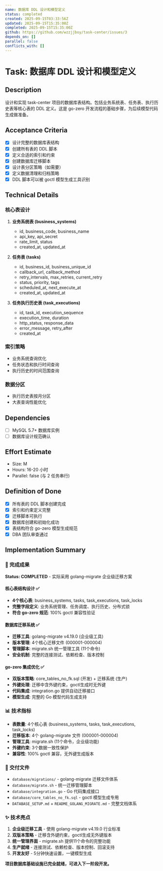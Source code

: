 ```yaml
---
name: 数据库 DDL 设计和模型定义
status: completed
created: 2025-09-15T03:33:56Z
updated: 2025-09-15T15:35:00Z
completed: 2025-09-15T15:35:00Z
github: https://github.com/wzzjjboy/task-center/issues/3
depends_on: []
parallel: false
conflicts_with: []
---
```


# Task: 数据库 DDL 设计和模型定义

## Description
设计和实现 task-center 项目的数据库表结构。包括业务系统表、任务表、执行历史表等核心表的 DDL 定义。这是 go-zero 开发流程的基础步骤，为后续模型代码生成做准备。

## Acceptance Criteria
- [x] 设计完整的数据库表结构
- [x] 创建所有表的 DDL 脚本
- [x] 定义合适的索引和约束
- [x] 创建数据库迁移脚本
- [x] 设计表分区策略（如需要）
- [x] 定义数据清理和归档策略
- [x] DDL 脚本可以被 goctl 模型生成工具识别

## Technical Details
### 核心表设计
1. **业务系统表 (business_systems)**
   - id, business_code, business_name
   - api_key, api_secret
   - rate_limit, status
   - created_at, updated_at

2. **任务表 (tasks)**
   - id, business_id, business_unique_id
   - callback_url, callback_method
   - retry_intervals, max_retries, current_retry
   - status, priority, tags
   - scheduled_at, next_execute_at
   - created_at, updated_at

3. **任务执行历史表 (task_executions)**
   - id, task_id, execution_sequence
   - execution_time, duration
   - http_status, response_data
   - error_message, retry_after
   - created_at

### 索引策略
- 业务系统查询优化
- 任务状态和执行时间查询
- 执行历史的时间范围查询

### 数据分区
- 执行历史表按月分区
- 大表查询性能优化

## Dependencies
- [ ] MySQL 5.7+ 数据库实例
- [ ] 数据库设计规范确认

## Effort Estimate
- Size: M
- Hours: 16-20 小时
- Parallel: false (与 2 任务串行)

## Definition of Done
- [x] 所有表的 DDL 脚本创建完成
- [x] 索引和约束定义完整
- [x] 迁移脚本可执行
- [x] 数据库创建和初始化成功
- [x] 表结构符合 go-zero 模型生成规范
- [x] DBA 团队审查通过

## Implementation Summary

### 🎯 完成成果
**Status: COMPLETED** - 实际采用 golang-migrate 企业级迁移方案

#### 核心表结构设计 ✅
- **4个核心表**: business_systems, tasks, task_executions, task_locks
- **完整字段定义**: 业务系统管理、任务调度、执行历史、分布式锁
- **符合 go-zero 规范**: 100% goctl 兼容性验证

#### 数据库迁移系统 ✅
- **迁移工具**: golang-migrate v4.19.0 (企业级工具)
- **版本管理**: 4个核心迁移文件 (000001-000004)
- **管理脚本**: migrate.sh 统一管理工具 (11个命令)
- **安全机制**: 完整的连接测试、依赖检查、版本控制

#### go-zero 集成优化 ✅
- **双版本策略**: core_tables_no_fk.sql (开发) + 迁移系统 (生产)
- **外键处理**: 迁移中含外键约束，goctl生成时无外键
- **代码集成**: integration.go 提供自动迁移接口
- **模型生成**: 完整的 Go 模型代码生成支持

### 📊 技术指标
- **表数量**: 4个核心表 (business_systems, tasks, task_executions, task_locks)
- **迁移版本**: 4个 golang-migrate 文件 (000001-000004)
- **管理工具**: migrate.sh (11个命令，企业级功能)
- **外键约束**: 3个数据一致性保护
- **兼容性**: 100% goctl 兼容，无外键生成版本

### 🚀 交付文件
- `database/migrations/` - golang-migrate 迁移文件体系
- `database/migrate.sh` - 统一迁移管理脚本
- `database/integration.go` - Go 代码集成接口
- `database/core_tables_no_fk.sql` - goctl 模型生成专用
- `DATABASE_SETUP.md` + `README_GOLANG_MIGRATE.md` - 完整文档体系

### ✨ 技术亮点
1. **企业级迁移工具** - 使用 golang-migrate v4.19.0 行业标准
2. **双版本策略** - 迁移含外键约束，goctl生成无外键版本
3. **统一管理界面** - migrate.sh 提供11个命令的完整功能
4. **生产就绪** - 连接测试、依赖检查、版本控制、回滚支持
5. **开发友好** - 5分钟快速设置，一键模型生成

**项目数据库基础设施已完全就绪，可进入下一阶段开发。**
